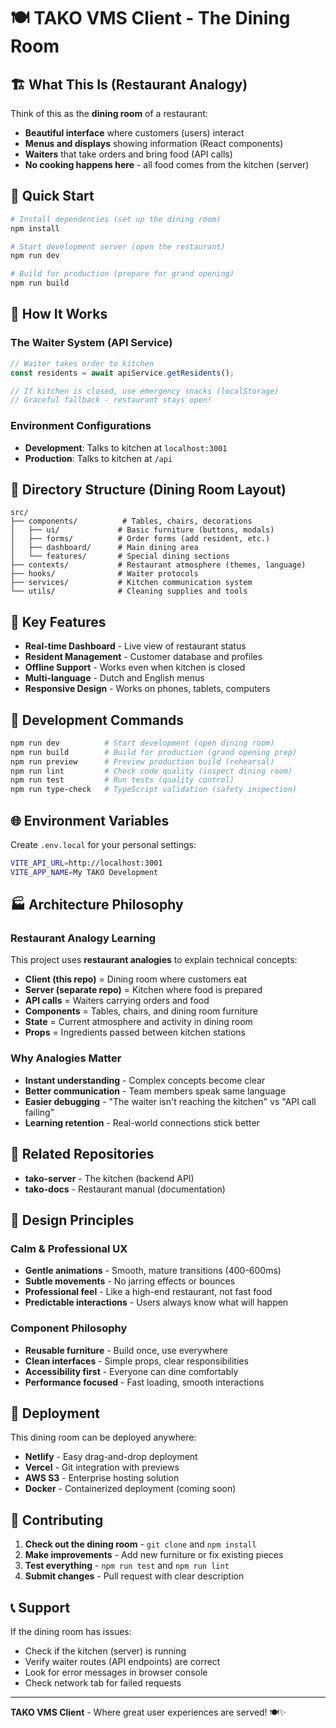 # 🍽️ TAKO VMS Client - The Dining Room

## 🏗️ What This Is (Restaurant Analogy)

Think of this as the **dining room** of a restaurant:
- **Beautiful interface** where customers (users) interact
- **Menus and displays** showing information (React components)
- **Waiters** that take orders and bring food (API calls)
- **No cooking happens here** - all food comes from the kitchen (server)

## 🚀 Quick Start

```bash
# Install dependencies (set up the dining room)
npm install

# Start development server (open the restaurant)
npm run dev

# Build for production (prepare for grand opening)
npm run build
```

## 🔧 How It Works

### The Waiter System (API Service)
```javascript
// Waiter takes order to kitchen
const residents = await apiService.getResidents();

// If kitchen is closed, use emergency snacks (localStorage)
// Graceful fallback - restaurant stays open!
```

### Environment Configurations
- **Development**: Talks to kitchen at `localhost:3001`
- **Production**: Talks to kitchen at `/api`

## 📁 Directory Structure (Dining Room Layout)

```
src/
├── components/          # Tables, chairs, decorations
│   ├── ui/             # Basic furniture (buttons, modals)
│   ├── forms/          # Order forms (add resident, etc.)
│   ├── dashboard/      # Main dining area
│   └── features/       # Special dining sections
├── contexts/           # Restaurant atmosphere (themes, language)
├── hooks/              # Waiter protocols
├── services/           # Kitchen communication system
└── utils/              # Cleaning supplies and tools
```

## 🎯 Key Features

- **Real-time Dashboard** - Live view of restaurant status
- **Resident Management** - Customer database and profiles
- **Offline Support** - Works even when kitchen is closed
- **Multi-language** - Dutch and English menus
- **Responsive Design** - Works on phones, tablets, computers

## 🔧 Development Commands

```bash
npm run dev          # Start development (open dining room)
npm run build        # Build for production (grand opening prep)
npm run preview      # Preview production build (rehearsal)
npm run lint         # Check code quality (inspect dining room)
npm run test         # Run tests (quality control)
npm run type-check   # TypeScript validation (safety inspection)
```

## 🌐 Environment Variables

Create `.env.local` for your personal settings:
```bash
VITE_API_URL=http://localhost:3001
VITE_APP_NAME=My TAKO Development
```

## 🏭 Architecture Philosophy

### Restaurant Analogy Learning
This project uses **restaurant analogies** to explain technical concepts:

- **Client (this repo)** = Dining room where customers eat
- **Server (separate repo)** = Kitchen where food is prepared  
- **API calls** = Waiters carrying orders and food
- **Components** = Tables, chairs, and dining room furniture
- **State** = Current atmosphere and activity in dining room
- **Props** = Ingredients passed between kitchen stations

### Why Analogies Matter
- **Instant understanding** - Complex concepts become clear
- **Better communication** - Team members speak same language
- **Easier debugging** - "The waiter isn't reaching the kitchen" vs "API call failing"
- **Learning retention** - Real-world connections stick better

## 🔗 Related Repositories

- **tako-server** - The kitchen (backend API)
- **tako-docs** - Restaurant manual (documentation)

## 🎨 Design Principles

### Calm & Professional UX
- **Gentle animations** - Smooth, mature transitions (400-600ms)
- **Subtle movements** - No jarring effects or bounces
- **Professional feel** - Like a high-end restaurant, not fast food
- **Predictable interactions** - Users always know what will happen

### Component Philosophy
- **Reusable furniture** - Build once, use everywhere
- **Clean interfaces** - Simple props, clear responsibilities
- **Accessibility first** - Everyone can dine comfortably
- **Performance focused** - Fast loading, smooth interactions

## 🚀 Deployment

This dining room can be deployed anywhere:
- **Netlify** - Easy drag-and-drop deployment
- **Vercel** - Git integration with previews
- **AWS S3** - Enterprise hosting solution
- **Docker** - Containerized deployment (coming soon)

## 🤝 Contributing

1. **Check out the dining room** - `git clone` and `npm install`
2. **Make improvements** - Add new furniture or fix existing pieces
3. **Test everything** - `npm run test` and `npm run lint`
4. **Submit changes** - Pull request with clear description

## 📞 Support

If the dining room has issues:
- Check if the kitchen (server) is running
- Verify waiter routes (API endpoints) are correct
- Look for error messages in browser console
- Check network tab for failed requests

---

**TAKO VMS Client** - Where great user experiences are served! 🍽️✨